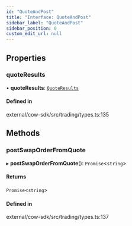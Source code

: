 ```yaml
---
id: "QuoteAndPost"
title: "Interface: QuoteAndPost"
sidebar_label: "QuoteAndPost"
sidebar_position: 0
custom_edit_url: null
---
```


## Properties

### quoteResults

• **quoteResults**: [`QuoteResults`](QuoteResults.md)

#### Defined in

external/cow-sdk/src/trading/types.ts:135

## Methods

### postSwapOrderFromQuote

▸ **postSwapOrderFromQuote**(): `Promise`<`string`\>

#### Returns

`Promise`<`string`\>

#### Defined in

external/cow-sdk/src/trading/types.ts:137
